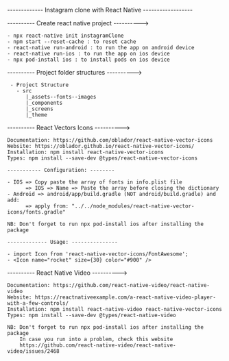 ------------- Instagram clone with React Native ------------------

---------- Create react native project ---------->

    - npx react-native init instagramClone
    - npm start --reset-cache : to reset cache
    - react-native run-android : to run the app on android device
    - react-native run-ios : to run the app on ios device
    - npx pod-install ios : to install pods on ios device

---------- Project folder structures ---------->

     - Project Structure
       - src
          |_assets--fonts--images
          |_components
          |_screens 
          |_theme

---------- React Vectors Icons ---------->

    Documentation: https://github.com/oblador/react-native-vector-icons
    Website: https://oblador.github.io/react-native-vector-icons/
    Installation: npm install react-native-vector-icons 
    Types: npm install --save-dev @types/react-native-vector-icons

    ----------- Configuration: --------

    - IOS => Copy paste the array of fonts in info.plist file
          => IOS => Name => Paste the array before closing the dictionary
    - Android => android/app/build.gradle (NOT android/build.gradle) and add:
          => apply from: "../../node_modules/react-native-vector-icons/fonts.gradle"

    NB: Don't forget to run npx pod-install ios after installing the package

    ------------- Usage: ---------------
    
    - import Icon from 'react-native-vector-icons/FontAwesome';
    - <Icon name="rocket" size={30} color="#900" />

---------- React Native Video ---------->

    Documentation: https://github.com/react-native-video/react-native-video
    Website: https://reactnativeexample.com/a-react-native-video-player-with-a-few-controls/
    Installation: npm install react-native-video react-native-vector-icons
    Types: npm install --save-dev @types/react-native-video
    
    NB: Don't forget to run npx pod-install ios after installing the package
        In case you run into a problem, check this website
        https://github.com/react-native-video/react-native-video/issues/2468

